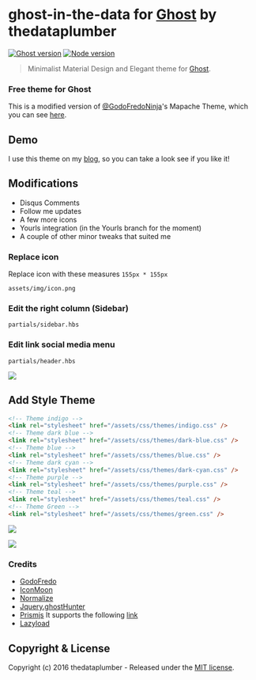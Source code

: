 # ghost-in-the-data for [Ghost](https://github.com/tryghost/ghost/) by thedataplumber
[![Ghost version](https://img.shields.io/badge/Ghost-0.7.x-brightgreen.svg?style=flat-square)](https://ghost.org/)
[![Node version](https://img.shields.io/node/v/uno-zen.svg?style=flat-square)](https://nodejs.org/en/)

> Minimalist Material Design and Elegant theme for [Ghost](https://github.com/tryghost/ghost/).

### Free theme for Ghost

This is a modified version of [@GodoFredoNinja](https://twitter.com/GodoFredoNinja)'s Mapache Theme, which you can see [here](https://github.com/godofredoninja/Mapache).

## Demo
I use this theme on my [blog](http://thedataplumber.net), so you can take a look see if you like it!

## Modifications
- Disqus Comments
- Follow me updates
- A few more icons
- Yourls integration (in the Yourls branch for the moment)
- A couple of other minor tweaks that suited me

### Replace icon
Replace icon with these measures `155px * 155px`

`assets/img/icon.png`

### Edit the right column (Sidebar)

`partials/sidebar.hbs`

### Edit link social media menu

`partials/header.hbs`

![](https://farm2.staticflickr.com/1512/24157156936_276c1945fc_b.jpg)

## Add Style Theme

```html
<!-- Theme indigo -->
<link rel="stylesheet" href="/assets/css/themes/indigo.css" />
<!-- Theme dark blue -->
<link rel="stylesheet" href="/assets/css/themes/dark-blue.css" />
<!-- Theme blue -->
<link rel="stylesheet" href="/assets/css/themes/blue.css" />
<!-- Theme dark cyan -->
<link rel="stylesheet" href="/assets/css/themes/dark-cyan.css" />
<!-- Theme purple -->
<link rel="stylesheet" href="/assets/css/themes/purple.css" />
<!-- Theme teal -->
<link rel="stylesheet" href="/assets/css/themes/teal.css" />
<!-- Theme Green -->
<link rel="stylesheet" href="/assets/css/themes/green.css" />
```

![](https://farm2.staticflickr.com/1464/23569644263_6464b106e5_b.jpg)

![](https://farm2.staticflickr.com/1529/24183504135_66ae67300a_b.jpg)

### Credits
- [GodoFredo](https://github.com/godofredoninja)
- [IconMoon](https://icomoon.io/)
- [Normalize](https://necolas.github.io/normalize.css/)
- [Jquery.ghostHunter](https://github.com/jamalneufeld/ghostHunter)
- [Prismjs](http://prismjs.com/)  It supports the following [link](http://prismjs.com/download.html?themes=prism-okaidia&languages=markup+css+clike+javascript+handlebars+jade+java+php+python+jsx+ruby+sas+stylus+swift)
- [Lazyload](https://github.com/verlok/lazyload)

## Copyright & License

Copyright (c) 2016 thedataplumber - Released under the [MIT license](LICENSE).
